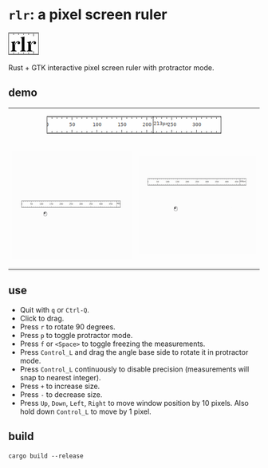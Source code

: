 # `rlr`: a pixel screen ruler

![./logo.png](./logo.png)

Rust + GTK interactive pixel screen ruler with protractor mode.

## demo

<table>
<tr><td colspan=2 align="center"><kbd>

![./demo.png](./demo.png)
</kbd></tr><tr><td><kbd>

![./demo.gif](./demo.gif)

</kbd></td><td><kbd>

![./demo_move.gif](./demo_move.gif)

</kbd></td></tr></table>


## use

- Quit with `q` or `Ctrl-Q`.
- Click to drag.
- Press `r` to rotate 90 degrees.
- Press `p` to toggle protractor mode.
- Press `f` or `<Space>` to toggle freezing the measurements.
- Press `Control_L` and drag the angle base side to rotate it in protractor mode.
- Press `Control_L` continuously to disable precision (measurements will snap to nearest integer).
- Press `+` to increase size.
- Press `-` to decrease size.
- Press `Up`, `Down`, `Left`, `Right` to move window position by 10 pixels. Also hold down `Control_L` to move by 1 pixel.

## build

```shell
cargo build --release
```
